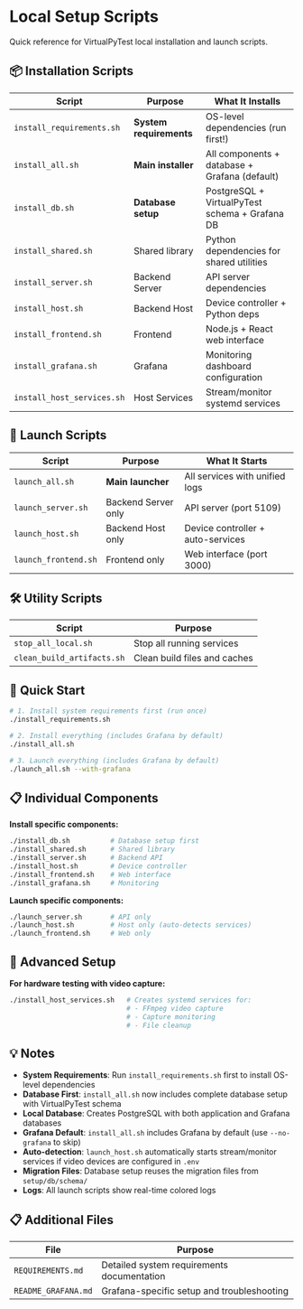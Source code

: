 # Local Setup Scripts

Quick reference for VirtualPyTest local installation and launch scripts.

## 📦 **Installation Scripts**

| Script | Purpose | What It Installs |
|--------|---------|------------------|
| `install_requirements.sh` | **System requirements** | OS-level dependencies (run first!) |
| `install_all.sh` | **Main installer** | All components + database + Grafana (default) |
| `install_db.sh` | **Database setup** | PostgreSQL + VirtualPyTest schema + Grafana DB |
| `install_shared.sh` | Shared library | Python dependencies for shared utilities |
| `install_server.sh` | Backend Server | API server dependencies |
| `install_host.sh` | Backend Host | Device controller + Python deps |
| `install_frontend.sh` | Frontend | Node.js + React web interface |
| `install_grafana.sh` | Grafana | Monitoring dashboard configuration |
| `install_host_services.sh` | Host Services | Stream/monitor systemd services |

## 🚀 **Launch Scripts**

| Script | Purpose | What It Starts |
|--------|---------|----------------|
| `launch_all.sh` | **Main launcher** | All services with unified logs |
| `launch_server.sh` | Backend Server only | API server (port 5109) |
| `launch_host.sh` | Backend Host only | Device controller + auto-services |
| `launch_frontend.sh` | Frontend only | Web interface (port 3000) |

## 🛠️ **Utility Scripts**

| Script | Purpose |
|--------|---------|
| `stop_all_local.sh` | Stop all running services |
| `clean_build_artifacts.sh` | Clean build files and caches |

## 🎯 **Quick Start**

```bash
# 1. Install system requirements first (run once)
./install_requirements.sh

# 2. Install everything (includes Grafana by default)
./install_all.sh

# 3. Launch everything (includes Grafana by default)
./launch_all.sh --with-grafana
```

## 📋 **Individual Components**

**Install specific components:**
```bash
./install_db.sh          # Database setup first
./install_shared.sh      # Shared library
./install_server.sh      # Backend API
./install_host.sh        # Device controller
./install_frontend.sh    # Web interface
./install_grafana.sh     # Monitoring
```

**Launch specific components:**
```bash
./launch_server.sh       # API only
./launch_host.sh         # Host only (auto-detects services)
./launch_frontend.sh     # Web only
```

## 🔧 **Advanced Setup**

**For hardware testing with video capture:**
```bash
./install_host_services.sh   # Creates systemd services for:
                             # - FFmpeg video capture
                             # - Capture monitoring
                             # - File cleanup
```

## 💡 **Notes**

- **System Requirements**: Run `install_requirements.sh` first to install OS-level dependencies
- **Database First**: `install_all.sh` now includes complete database setup with VirtualPyTest schema
- **Local Database**: Creates PostgreSQL with both application and Grafana databases
- **Grafana Default**: `install_all.sh` includes Grafana by default (use `--no-grafana` to skip)
- **Auto-detection**: `launch_host.sh` automatically starts stream/monitor services if video devices are configured in `.env`
- **Migration Files**: Database setup reuses the migration files from `setup/db/schema/`
- **Logs**: All launch scripts show real-time colored logs

## 📋 **Additional Files**

| File | Purpose |
|------|---------|
| `REQUIREMENTS.md` | Detailed system requirements documentation |
| `README_GRAFANA.md` | Grafana-specific setup and troubleshooting |
